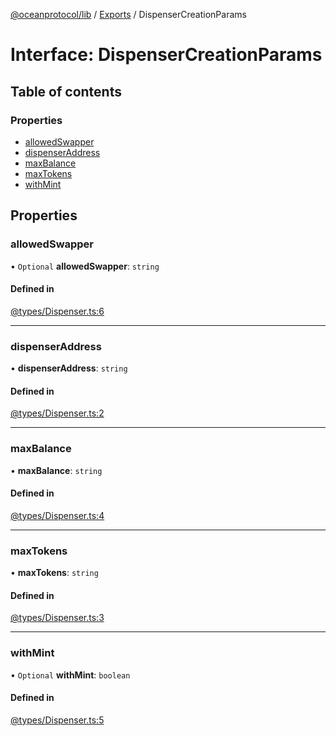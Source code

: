 [@oceanprotocol/lib](../README.md) / [Exports](../modules.md) / DispenserCreationParams

# Interface: DispenserCreationParams

## Table of contents

### Properties

- [allowedSwapper](DispenserCreationParams.md#allowedswapper)
- [dispenserAddress](DispenserCreationParams.md#dispenseraddress)
- [maxBalance](DispenserCreationParams.md#maxbalance)
- [maxTokens](DispenserCreationParams.md#maxtokens)
- [withMint](DispenserCreationParams.md#withmint)

## Properties

### allowedSwapper

• `Optional` **allowedSwapper**: `string`

#### Defined in

[@types/Dispenser.ts:6](https://github.com/oceanprotocol/ocean.js/blob/fbcd13ac/src/@types/Dispenser.ts#L6)

___

### dispenserAddress

• **dispenserAddress**: `string`

#### Defined in

[@types/Dispenser.ts:2](https://github.com/oceanprotocol/ocean.js/blob/fbcd13ac/src/@types/Dispenser.ts#L2)

___

### maxBalance

• **maxBalance**: `string`

#### Defined in

[@types/Dispenser.ts:4](https://github.com/oceanprotocol/ocean.js/blob/fbcd13ac/src/@types/Dispenser.ts#L4)

___

### maxTokens

• **maxTokens**: `string`

#### Defined in

[@types/Dispenser.ts:3](https://github.com/oceanprotocol/ocean.js/blob/fbcd13ac/src/@types/Dispenser.ts#L3)

___

### withMint

• `Optional` **withMint**: `boolean`

#### Defined in

[@types/Dispenser.ts:5](https://github.com/oceanprotocol/ocean.js/blob/fbcd13ac/src/@types/Dispenser.ts#L5)
